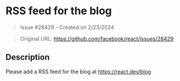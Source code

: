 # RSS feed for the blog

> Issue #28429 - Created on 2/23/2024

> Original URL: https://github.com/facebook/react/issues/28429

## Description

Please add a RSS feed for the blog at https://react.dev/blog
